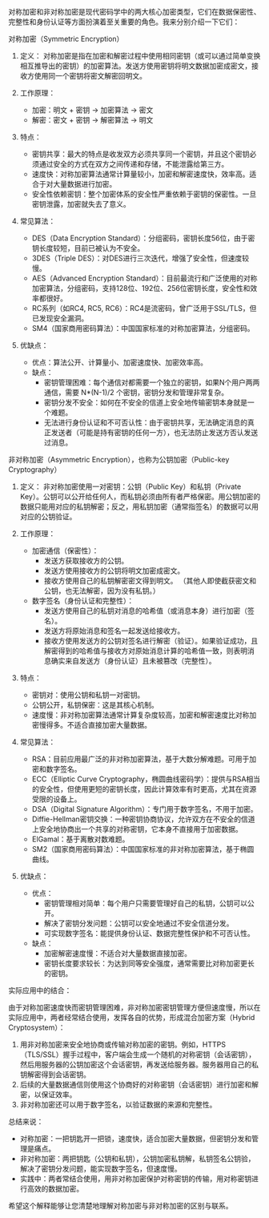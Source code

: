 
对称加密和非对称加密是现代密码学中的两大核心加密类型，它们在数据保密性、完整性和身份认证等方面扮演着至关重要的角色。我来分别介绍一下它们：

对称加密（Symmetric Encryption）

1.  定义：
    对称加密是指在加密和解密过程中使用相同密钥（或可以通过简单变换相互推导出的密钥）的加密算法。发送方使用密钥将明文数据加密成密文，接收方使用同一个密钥将密文解密回明文。

2.  工作原理：
    *   加密：明文 + 密钥 → 加密算法 → 密文
    *   解密：密文 + 密钥 → 解密算法 → 明文

3.  特点：
    *   密钥共享：最大的特点是收发双方必须共享同一个密钥，并且这个密钥必须通过安全的方式在双方之间传递和存储，不能泄露给第三方。
    *   速度快：对称加密算法通常计算量较小，加密和解密速度快，效率高。适合于对大量数据进行加密。
    *   安全性依赖密钥：整个加密体系的安全性严重依赖于密钥的保密性。一旦密钥泄露，加密就失去了意义。

4.  常见算法：
    *   DES（Data Encryption Standard）：分组密码，密钥长度56位，由于密钥长度较短，目前已被认为不安全。
    *   3DES（Triple DES）：对DES进行三次迭代，增强了安全性，但速度较慢。
    *   AES（Advanced Encryption Standard）：目前最流行和广泛使用的对称加密算法，分组密码，支持128位、192位、256位密钥长度，安全性和效率都很好。
    *   RC系列（如RC4, RC5, RC6）：RC4是流密码，曾广泛用于SSL/TLS，但已发现安全漏洞。
    *   SM4（国家商用密码算法）：中国国家标准的对称加密算法，分组密码。

5.  优缺点：
    *   优点：算法公开、计算量小、加密速度快、加密效率高。
    *   缺点：
        *   密钥管理困难：每个通信对都需要一个独立的密钥，如果N个用户两两通信，需要 N*(N-1)/2 个密钥，密钥分发和管理非常复杂。
        *   密钥分发不安全：如何在不安全的信道上安全地传输密钥本身就是一个难题。
        *   无法进行身份认证和不可否认性：由于密钥共享，无法确定消息的真正发送者（可能是持有密钥的任何一方），也无法防止发送方否认发送过消息。

非对称加密（Asymmetric Encryption），也称为公钥加密（Public-key Cryptography）

1.  定义：
    非对称加密使用一对密钥：公钥（Public Key）和私钥（Private Key）。公钥可以公开给任何人，而私钥必须由所有者严格保密。用公钥加密的数据只能用对应的私钥解密；反之，用私钥加密（通常指签名）的数据可以用对应的公钥验证。

2.  工作原理：
    *   加密通信（保密性）：
        *   发送方获取接收方的公钥。
        *   发送方使用接收方的公钥将明文加密成密文。
        *   接收方使用自己的私钥解密密文得到明文。
        （其他人即使截获密文和公钥，也无法解密，因为没有私钥。）
    *   数字签名（身份认证和完整性）：
        *   发送方使用自己的私钥对消息的哈希值（或消息本身）进行加密（签名）。
        *   发送方将原始消息和签名一起发送给接收方。
        *   接收方使用发送方的公钥对签名进行解密（验证）。如果验证成功，且解密得到的哈希值与接收方对原始消息计算的哈希值一致，则表明消息确实来自发送方（身份认证）且未被篡改（完整性）。

3.  特点：
    *   密钥对：使用公钥和私钥一对密钥。
    *   公钥公开，私钥保密：这是其核心机制。
    *   速度慢：非对称加密算法通常计算复杂度较高，加密和解密速度比对称加密慢得多。不适合直接加密大量数据。

4.  常见算法：
    *   RSA：目前应用最广泛的非对称加密算法，基于大数分解难题。可用于加密和数字签名。
    *   ECC（Elliptic Curve Cryptography，椭圆曲线密码学）：提供与RSA相当的安全性，但使用更短的密钥长度，因此计算效率有时更高，尤其在资源受限的设备上。
    *   DSA（Digital Signature Algorithm）：专门用于数字签名，不用于加密。
    *   Diffie-Hellman密钥交换：一种密钥协商协议，允许双方在不安全的信道上安全地协商出一个共享的对称密钥，它本身不直接用于加密数据。
    *   ElGamal：基于离散对数难题。
    *   SM2（国家商用密码算法）：中国国家标准的非对称加密算法，基于椭圆曲线。

5.  优缺点：
    *   优点：
        *   密钥管理相对简单：每个用户只需要管理好自己的私钥，公钥可以公开。
        *   解决了密钥分发问题：公钥可以安全地通过不安全信道分发。
        *   可实现数字签名：能提供身份认证、数据完整性保护和不可否认性。
    *   缺点：
        *   加密解密速度慢：不适合对大量数据直接加密。
        *   密钥长度要求较长：为达到同等安全强度，通常需要比对称加密更长的密钥。

实际应用中的结合：

由于对称加密速度快而密钥管理困难，非对称加密密钥管理方便但速度慢，所以在实际应用中，两者经常结合使用，发挥各自的优势，形成混合加密方案（Hybrid Cryptosystem）：

1.  用非对称加密来安全地协商或传输对称加密的密钥。例如，HTTPS（TLS/SSL）握手过程中，客户端会生成一个随机的对称密钥（会话密钥），然后用服务器的公钥加密这个会话密钥，再发送给服务器。服务器用自己的私钥解密得到会话密钥。
2.  后续的大量数据通信则使用这个协商好的对称密钥（会话密钥）进行加密和解密，以保证效率。
3.  非对称加密还可以用于数字签名，以验证数据的来源和完整性。

总结来说：
*   对称加密：一把钥匙开一把锁，速度快，适合加密大量数据，但密钥分发和管理是痛点。
*   非对称加密：两把钥匙（公钥和私钥），公钥加密私钥解，私钥签名公钥验，解决了密钥分发问题，能实现数字签名，但速度慢。
*   实践中：两者常结合使用，用非对称加密保护对称密钥的传输，用对称密钥进行高效的数据加密。

希望这个解释能够让您清楚地理解对称加密与非对称加密的区别与联系。